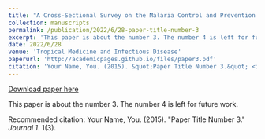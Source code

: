 ```yaml
---
title: "A Cross-Sectional Survey on the Malaria Control and Prevention Knowledge, Attitudes, and Practices of Caregivers of Children Under-5 in the Western Area of Sierra Leone."
collection: manuscripts
permalink: /publication/2022/6/28-paper-title-number-3
excerpt: 'This paper is about the number 3. The number 4 is left for future work.'
date: 2022/6/28
venue: 'Tropical Medicine and Infectious Disease'
paperurl: 'http://academicpages.github.io/files/paper3.pdf'
citation: 'Your Name, You. (2015). &quot;Paper Title Number 3.&quot; <i>Journal 1</i>. 1(3).'
---
```


<a href='http://academicpages.github.io/files/paper3.pdf'>Download paper here</a>

This paper is about the number 3. The number 4 is left for future work.

Recommended citation: Your Name, You. (2015). "Paper Title Number 3." <i>Journal 1</i>. 1(3).